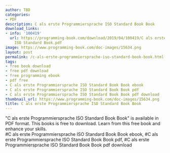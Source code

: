 ```yaml
---
author: TBD
categories:
- PDF
description: C als erste Programmiersprache ISO Standard Book Book
download_links:
- info: '100419'
  url: https://programming-book.com/download/2019/04/100419/C als erste Programmiersprache
    ISO Standard Book.pdf
image: https://www.programming-book.com/doc-images/15634.png
layout: post
permalink: /c-als-erste-programmiersprache-iso-standard-book-book.html
tags:
- free book download
- free pdf download
- free programming ebook
- pdf free
- C als erste Programmiersprache ISO Standard Book Book ebook
- C als erste Programmiersprache ISO Standard Book Book pdf
- C als erste Programmiersprache ISO Standard Book Book pdf download
thumbnail_url: https://www.programming-book.com/doc-images/15634.png
title: C als erste Programmiersprache ISO Standard Book Book
---
```


 
<div class="item-desc text-justify">
  "C als erste Programmiersprache ISO Standard Book Book" is available in PDF format. This books is free to download. Learn from this free book and enhance your skills.
  <br>
  #C als erste Programmiersprache ISO Standard Book Book ebook, #C als erste Programmiersprache ISO Standard Book Book pdf, #C als erste Programmiersprache ISO Standard Book Book pdf download
</div>